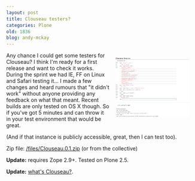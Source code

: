 ```yaml
---
layout: post
title: Clouseau testers?
categories: Plone
old: 1836
blog: andy-mckay
---
```

<a href="/files/clouseau.png"><img src="/files/clouseau.png" style="padding: 1em; float: right" width="200" /></a>

Any chance I could get some testers for Clouseau? I think I'm ready for a first release and want to check it works. During the sprint we had IE, FF on Linux and Safari testing it... I made a few changes and heard rumours that "it didn't work" without anyone providing any feedback on what that meant. Recent builds are only tested on OS X though. So if you've got 5 minutes and can throw it in your test environment that would be great.

(And if that instance is publicly accessible, great, then I can test too).

Zip file: <a href="/files/Clouseau.0.1.zip">/files/Clouseau.0.1.zip</a> (or from the collective)

<strong>Update:</strong> requires Zope 2.9+. Tested on Plone 2.5.

<strong>Update:</strong> <a href="https://mckay.pub.ca/blog/index.php?p=40">what's Clouseau?</a>.
